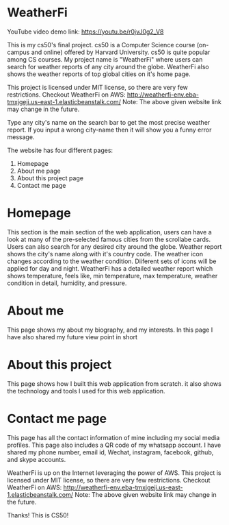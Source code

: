 # WeatherFi

YouTube video demo link: https://youtu.be/r0jvJ0g2_V8

This is my cs50's final project. cs50 is a Computer Science course (on-campus and online) offered by Harvard University.
cs50 is quite popular among CS courses. My project name is "WeatherFi" where users can search for weather reports of any city around the globe.
WeatherFi also shows the weather reports of top global cities on it's home page.

This project is licensed under MIT license, so there are very few restrictions.
Checkout WeatherFi on AWS: http://weatherfi-env.eba-tmxjgeji.us-east-1.elasticbeanstalk.com/
Note: The above given website link may change in the future.

Type any city's name on the search bar to get the most precise weather report.
If you input a wrong city-name then it will show you a funny error message.

The website has four different pages:
1. Homepage
2. About me page
3. About this project page
4. Contact me page

# Homepage
This section is the main section of the web application, users can have a look at many of the pre-selected famous cities from the scrollabe cards.
Users can also search for any desired city around the globe. Weather report shows the city's name along with it's country code.
The weather icon changes according to the weather condition. Diiferent sets of icons will be applied for day and night.
WeatherFi has a detailed weather report which shows temperature, feels like, min temperature, max temperature, weather condition in detail, humidity,
and pressure.

# About me
This page shows my about my biography, and my interests. In this page I have also shared my future view point in short

# About this project
This page shows how I built this web application from scratch. it also shows the technology and tools I used for this web application.

# Contact me page
This page has all the contact information of mine including my social media profiles. This page also includes a QR code of my whatsapp account.
I have shared my phone number, email id, Wechat, instagram, facebook, github, and skype accounts.

WeatherFi is up on the Internet leveraging the power of AWS.
This project is licensed under MIT license, so there are very few restrictions.
Checkout WeatherFi on AWS: http://weatherfi-env.eba-tmxjgeji.us-east-1.elasticbeanstalk.com/
Note: The above given website link may change in the future.

Thanks! This is CS50!
